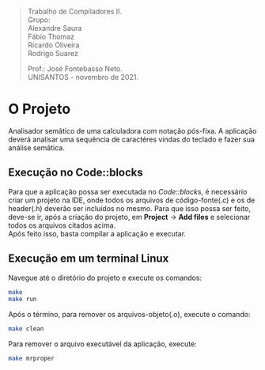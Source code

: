 > Trabalho de Compiladores II.  
> Grupo:  
> Alexandre Saura  
> Fábio Thomaz  
> Ricardo Oliveira  
> Rodrigo Suarez  
>   
> Prof.: José Fontebasso Neto.  
> UNISANTOS - novembro de 2021.  

# O Projeto   
Analisador semâtico de uma calculadora com notação pós-fixa. A aplicação deverá analisar uma sequência de caractéres vindas do teclado e fazer sua análise semâtica.

## Execução no Code::blocks  
Para que a aplicação possa ser executada no *Code::blocks*, é necessário criar um projeto na IDE, onde todos os arquivos de código-fonte(.c) e os de header(.h) deverão ser incluídos no mesmo. Para que isso possa ser feito, deve-se ir, após a criação do projeto, em **Project** -> **Add files** e selecionar todos os arquivos citados acima.  
Após feito isso, basta compilar a aplicação e executar.

## Execução em um terminal Linux  
Navegue até o diretório do projeto e execute os comandos:  
```sh
make  
make run  
```

Após o término, para remover os arquivos-objeto(.o), execute o comando:  
```sh
make clean  
```

Para remover o arquivo executável da aplicação, execute:  
```sh
make mrproper  
```
